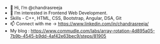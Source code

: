 - 👋 Hi, I’m @chandrasreeja
- 👀 I’m interested in Frontend Web Development.
- Skills - C++, HTML, CSS, Bootstrap, Angular, DSA, Git
- 📫 Connect with me -> https://www.linkedin.com/in/chandrasreeja/
- My blog : https://www.commudle.com/labs/array-rotation-4d895a05-7b9b-4545-b9dd-4af42e63bec9/steps/81905

<!---
chandrasreeja/chandrasreeja is a ✨ special ✨ repository because its `README.md` (this file) appears on your GitHub profile.
You can click the Preview link to take a look at your changes.
--->
